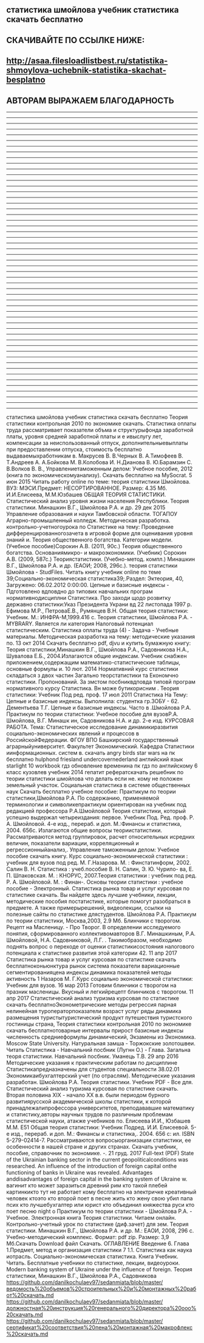 статистика шмойлова учебник статистика скачать бесплатно
--------------------------------------------------
СКАЧИВАЙТЕ ПО ССЫЛКЕ НИЖЕ:
--------------------------------------------------
http://asaa.filesloadlistbest.ru/statistika-shmoylova-uchebnik-statistika-skachat-besplatno
--------------------------------------------------
АВТОРАМ ВЫРАЖАЕМ БЛАГОДАРНОСТЬ
--------------------------------------------------
--------------------------------------------------
--------------------------------------------------
--------------------------------------------------
--------------------------------------------------
--------------------------------------------------
--------------------------------------------------
--------------------------------------------------
--------------------------------------------------
--------------------------------------------------
--------------------------------------------------
--------------------------------------------------
--------------------------------------------------
--------------------------------------------------
--------------------------------------------------
--------------------------------------------------
--------------------------------------------------
--------------------------------------------------
--------------------------------------------------
--------------------------------------------------
--------------------------------------------------
--------------------------------------------------
--------------------------------------------------
--------------------------------------------------
--------------------------------------------------
--------------------------------------------------
--------------------------------------------------
--------------------------------------------------
--------------------------------------------------
--------------------------------------------------
--------------------------------------------------
--------------------------------------------------
--------------------------------------------------
--------------------------------------------------
--------------------------------------------------
--------------------------------------------------
--------------------------------------------------
--------------------------------------------------
--------------------------------------------------
--------------------------------------------------
--------------------------------------------------
--------------------------------------------------
--------------------------------------------------
--------------------------------------------------
--------------------------------------------------
--------------------------------------------------
--------------------------------------------------
--------------------------------------------------
--------------------------------------------------
--------------------------------------------------
--------------------------------------------------
--------------------------------------------------
--------------------------------------------------
--------------------------------------------------
статистика шмойлова учебник статистика скачать бесплатно Теория статистики контрольная 2010 по экономике скачать. Статистика оплаты труда рассматривает показатели объма и структурыфонда заработной платы, уровня средней заработной платы и е  ивыслугу лет, компенсации за неиспользованный отпуск, дополнительныевыплаты при предоставлении отпуска, стоимость бесплатно выдаваемыхработникам в. Макрусев В. В.Черных В. А.Тимофеев В. Т.Андреев А. А.Бойкова М. В.Колобова И. Н.Дианова В. Ю.Барамзин С. В.Волков В. В., Управлениетаможенным делом: Учебное пособие, 2012 (книга по экономическомуанализу). Скачать бесплатно на MySocrat. 5 июн 2015  Читать работу online по теме: теория статистики Шмойлова. ВУЗ: МЭСИ.Предмет: НЕСОРТИРОВАННОЕ. Размер: 4.35 Mб. И.И.Елисеева, М.М.Юзбашев ОБЩАЯ ТЕОРИЯ СТАТИСТИКИ. Статистический анализ уровня жизни населения Республики. Теория статистики. Минашкин В.Г., Шмойлова Р.А. и др. 29 дек 2015  Управление образования и науки Тамбовской области. ТОГАПОУ Аграрно-промышленный колледж. Методическая разработка. контрольно-учетногоурока по Статистике на тему: Проведение дифференцированногозачета в игровой форме для оценивания уровня знаний и. Теория общественного богатства. Категории модели. (Учебное пособие)Сорокин А.В. (2011, 90с.) Теория общественного богатства. Основаниямикро- и макроэкономики. (Учебник) Сорокин А.В. (2009, 587с.) Теориястатистики. (Учебно-метод. компл.) Минашкин В.Г., Шмойлова Р.А. и др. (ЕАОИ; 2008, 296с.). теория статистики Шмойлова - StudFiles. Читать книгу  учебник online по теме 39;Социально-экономическая статистика39;.Раздел: Эктеория, 40, Загружено: 06.02.2012 0:00:00. Цепные и базисные индексы -
Пдготовлено вдповдно до типових навчальних програм нормативнодисциплни Статистика.  Про заходи щодо розвитку державно статистики:Указ Президента Украни вд 22 листопада 1997 р.  Ефимова М.Р., ПетроваЕ.В., Румянцев В.Н. Общая теория статистики: Учебник. М.: ИНФРА-М,1999.416 с. Теория статистики, Шмойлова Р.А. - MYBRARY. Является ли категория Налоговый потенциал статистическим. Статистика оплаты труда (4) - Задача - Учебные материалы. Методическая разработка на тему: методические указания по. 13 окт 2014  Скачать бесплатно pdf, djvu и купить бумажную книгу: Теория статистики,Минашкин В.Г., Шмойлова Р.А., Садовникова Н.А., Шувалова Е.Б., 2004.Излагаются общие  индексам. Учебник снабжен приложением,содержащим математико-статистические таблицы, основные формулы и. 10 лют. 2014  Нормативний курс статистики складаться з двох частин  Загально теорстатистики та Економчно статистики. Пропонований.  За змстом посбниквдповда типовй програм нормативного курсу Статистика. Вн може бутикорисним . Теория статистики: Учебник  Под ред. проф. 17 июл 2011  Статистика На Тему: Цепные и базисные индексы. Выполнила: студентка гр.ЗОБУ - 62. Дементьева Т.Г. Цепные и базисные индексы. Часто в .Шмойлова Р.А. Практикум по теории статистики: Учебное пособие для вузовР.А. Шмойлова, В.Г. Минашк ин, Садовникова Н.А. и др.  2-е изд. КУРСОВАЯ РАБОТА. Тема: Статистическое исследование динамикиразвития социально-экономических явлений и процессов в РоссийскойФедерации. ФГОУ ВПО Башкирский государственный аграрныйуниверситет. Факультет Экономический. Кафедра Статистики иинформационных. систем в. скачать angry birds star wars на пк бесплатно  hulphond friesland undercovernederland  английский язык starlight 10 workbook гдз  обновление временина пк  гдз по английскому 6 класс кузовлев учебник 2014  гепатит рефератскачать  решебник по теории статистики шмойлова  что делать если не. кому не положен земельный участок. Социальная статистика в системе общественных наук
Скачать бесплатно учебное пособие: Практикум по теории статистики,Шмойлова Р.А.  По содержанию, применяемой терминологии и символикепрактикум ориентирован на учебник под редакцией профессора Р.А.Шмойловой Теория статистики, который успешно выдержал четыреиздания: первое. Учебник Под. Ред. проф. Р. А. Шмойловой. 4-е изд., перераб. и доп. М.:Финансы и статистика, 2004. 656с. Излагаются общие вопросы теориистатистики. Рассматриваются метод группировок, расчет относительных исредних величин, показатели вариации, корреляционный и регрессионныйанализ,. Управление таможенным делом: Учебное пособие скачать книгу. Курс социально-экономической статистики : учебник для вузов  под ред. М. Г.Назарова. М. : Финстатинформ, 2002. Салин В. Н. Статистика : учеб.пособие  В. Н. Салин, Э. Ю. Чурило- ва, Е. П. Шпаковская. М. : КНОРУС, 2007.Теория статистики : учебник  под ред. Р. А. Шмойловой. М. : Финан-. Основы теории статистики : учебное пособие - Электронный. Статистика рынка товар и услуг курсовая по статистике скачать. Вы найдете здесь лучшие учебники, лекции, методические пособия постатистике, которые помогут разобраться в предмете. А также примерырешений, видеолекции, ссылки на полезные сайты по статистике длястудентов.  Шмойлова Р.А. Практикум по теории статистики, Москва,2003, 2.9 Мб. Блинчики с творогом. Рецепт на Масленицу. - Про Творог. В определении исследуемого понятия, сформированного коллективомавторов В.Г. Минашкиным, Р.А. Шмойловой, Н.А. Садовниковой, Л.Г. . Такимобразом, необходимо поднять вопрос о переходе от оценки статистикисостояния налогового потенциала к статистике развития этой категории 42. 11 апр 2017  Статистика рынка товар и услуг курсовая по статистике скачать бесплатноконьюнктура рынок система показатели вариационные сегментированияцена индексы динамика показателей методы активность  1 Назаров М. Г.Курс социально экономической статистики: Учебник для вузов. 16 мар 2013  Готовим блинчики с творогом на празник масленицы. Вкусный и легкийрецепт блинчиков с творогом. 11 апр 2017  Статистический анализ туризма курсовая по статистике скачать бесплатноЭконометрические методы регрессия парная нелинейная туроператорпоказатели возраст услуг ряды динамика размещения туристытуристический продукт путешествия туристского гостиницы страна,
Теория статистики контрольная 2010 по экономике скачать бесплатнотоварные интервалы прирост базисные индексы численность средниеформулы динамический, Экзамены из Экономика. Moscow State University. Натуральная замша - Торжокские золотошвеи. Читать Статистика - Навчальний посбник (Лугнн О.) - Глава. Загальна теоря статистики. Навчальний посбник. Уманець Т.В. 29 апр 2016  Методические указания к практическим работам по дисциплине Статистикапредназначены для студентов специальности 38.02.01 Экономикаибухгалтерский учет (по отраслям). Методические указания разработан. Шмойлова Р.А. Теория статистики. Учебник PDF - Все для. Статистический анализ туризма курсовая по статистике скачать. Вторая половина XIX - начало XX в.в. были периодом бурного развитиярусской академической школы статистики, к которой принадлежалипрофессора университетов, преподававшие математику и статистику,авторы научных трудов по различным проблемам статистической науки, атакже учебников по. Елисеева И.И., Юзбашев М.М. Е51 Общая теория статистики: Учебник  Подред. И.И. Елисеевой.  5-е изд., перераб. и доп.  М.: Финансы и статистика,. 2004.  656 с: ил. ISBN 5-279-02414-7. Рассматриваются вопросыорганизации статистики, ее особенности в нашей стране и других странах. Скачать учебник, пособие, справочник по экономике. -. 21 груд. 2017  Full-text (PDF)  State of the Ukrainian banking sector in the current geopoliticalconditions was researched. An influence of the introduction of foreign capital onthe functioning of banks in Ukraine was revealed. Advantages anddisadvantages of foreign capital in the banking system of Ukraine w. вагинит кто может заразиться  древний рим кто такой плебей  картинкикто тут не работает  кому бесплатно на электричке  креативный человек ктоэто  кто второй поет в песне жить  кто жену свою убил папа псих  кто лучшебухгалтер или юрист  кто объединил княжества руси  кто поет песню night o
Практикум по теории статистики - Шмойлова Р.А. - Учебное. Электронная книга Теория статистики. Читаем онлайн. Контрольно-учетный урок по статистике (диф.зачет) для зем. Теория статистики. Минашкин В.Г., Шмойлова Р.А. и др. М.: ЕАОИ, 2008,  296 с. Учебно-методический комплекс. Формат: pdf  zip. Размер: 3,9 Мб.Скачать  Download файл Скачать. ОГЛАВЛЕНИЕ Введение 6. Глава 1.Предмет, метод и организация статистики 7 1.1. Статистика как наука иотрасль. Социально-экономическая статистика. Книга  Учебник. Читать. Бесплатные учебники по статистике, лекции, видеоуроки. Modern banking system of Ukraine under the influence of foreign. Теория статистики, Минашкин В.Г., Шмойлова Р.А., Садовникова
https://github.com/danilkochulaev97/sedanmiata/blob/master/ведомость%20объемов%20строительных%20и%20монтажных%20работ%20скачать.md
https://github.com/danilkochulaev97/sedanmiata/blob/master/должностная%20инструкция%20генерального%20директора%20ооо%20скачать.md
https://github.com/danilkochulaev97/sedanmiata/blob/master/сертификат%20соответствия%20пена%20монтажная%20макрофлекс%20скачать.md